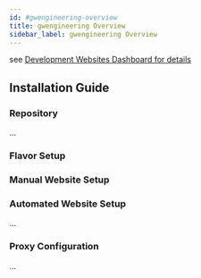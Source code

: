 ```yaml
---
id: #gwengineering-overview
title: gwengineering Overview
sidebar_label: gwengineering Overview
---
```


see [Development Websites Dashboard for details](../../dashboards/websites/production.md)

## Installation Guide

### Repository
...

### Flavor Setup


### Manual Website Setup


### Automated Website Setup
...
 
### Proxy Configuration
...
